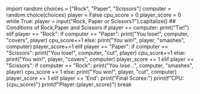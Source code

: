 import random
choices = ["Rock", "Paper", "Scissors"]
computer = random.choice(choices)
player = False
cpu_score = 0
player_score = 0
while True:
    player = input("Rock, Paper or  Scissors?").capitalize()
    ## Conditions of Rock,Paper and Scissors
    if player == computer:
        print("Tie!")
    elif player == "Rock":
        if computer == "Paper":
            print("You lose!", computer, "covers", player)
            cpu_score+=1
        else:
            print("You win!", player, "smashes", computer)
            player_score+=1
    elif player == "Paper":
        if computer == "Scissors":
            print("You lose!", computer, "cut", player)
            cpu_score+=1
        else:
            print("You win!", player, "covers", computer)
            player_score += 1
    elif player == "Scissors":
        if computer == "Rock":
            print("You lose...", computer, "smashes", player)
            cpu_score += 1
        else:
            print("You win!", player, "cut", computer)
            player_score += 1
    elif player == 'End':
        print("Final Scores:")
        print(f"CPU:{cpu_score}")
        print(f"Player:{player_score}")
        break
